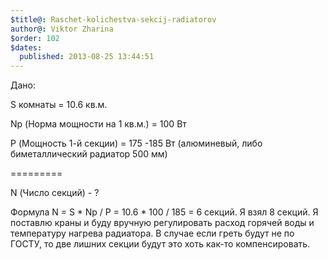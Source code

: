 ```yaml
---
$title@: Raschet-kolichestva-sekcij-radiatorov
author@: Viktor Zharina
$order: 102
$dates:
  published: 2013-08-25 13:44:51
---
```

Дано:

S комнаты = 10.6 кв.м.

Np (Норма мощности на 1 кв.м.) = 100 Вт

P (Мощность 1-й секции) = 175 -185 Вт (алюминевый, либо биметаллический радиатор 500 мм)

=========

N (Число секций) - ?



Формула N = S * Np / P = 10.6 * 100 / 185 = 6 секций. Я взял 8 секций. Я поставлю краны и буду вручную регулировать расход горячей воды и температуру нагрева радиатора. В случае если греть будут не по ГОСТУ, то две лишних секции будут это хоть как-то компенсировать.
